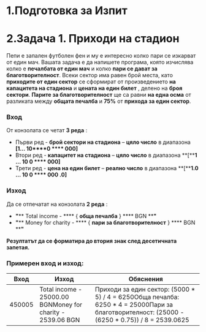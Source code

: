 ﻿# 1.Подготовка за Изпит 

# 2.Задача 1. Приходи на стадион

Пепи е запален футболен фен и му е интересно колко пари се изкарват от един мач. Вашата задача е да напишете програма, която изчислява колко е **печалбата от един мач** и колко **пари се дават за благотворителност**. Всеки сектор има равен брой места, като **приходите от един сектор** се сформират от произведението **на капацитета на стадиона** и **цената на един билет** , делено на **броя сектори**. **Парите за благотворителност** ще са равни **на една осма** от разликата между **общата печалба** и **75%** от **прихода за един сектор**.

### Вход

От конзолата се четат **3 реда** :

- Първи ред - **брой сектори на стадиона** – **цяло число** в диапазона **[1… 10****0 **** 000]**
- Втори ред - **капацитет на стадиона** – **цяло число** в диапазона **[****1 ****… 10**** 0 **** 000]**
- Трети ред - **цена на един билет** – **реално число** в диапазона **[****1.0 ****… 10**** 0 **** 000 ****.0****]**

### Изход

Да се отпечатат на конзолата **2 реда** :

- **&quot;**** Total income - **** { ****обща печалба**** } **** BGN ****&quot;**
- **&quot;**** Money for charity - **** { ****пари за благотворителност**** } **** BGN ****&quot;**

**Резултатът да се форматира до втория знак след десетичната запетая.**

### Примерен вход и изход:

| **Вход** | **Изход** | **Обяснения** |
| --- | --- | --- |
| 450005 | Total income - 25000.00 BGNMoney for charity - 2539.06 BGN | Приходи за един сектор: (5000 \* 5) / 4 =  6250Обща печалба: 6250 \* 4 = 25000Пари за благотворителност: (25000 - (6250 \* 0.75)) / 8 = 2539.0625 |
